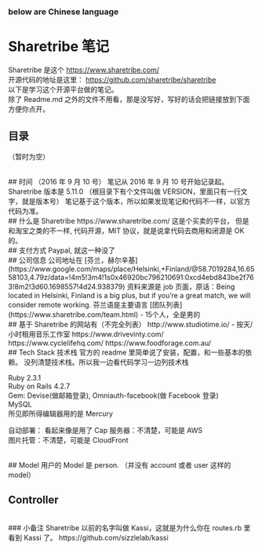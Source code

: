 ### below are Chinese language
# Sharetribe 笔记 
Sharetribe 是这个 https://www.sharetribe.com/   
开源代码的地址是这里： https://github.com/sharetribe/sharetribe   
以下是学习这个开源平台做的笔记。     
除了 Readme.md 之外的文件不用看，那是没写好，写好的话会把链接放到下面方便你点开。
<br/>
## 目录
（暂时为空）

<br/>
## 时间 （2016 年 9 月 10 号）
笔记从 2016 年 9 月 10 号开始记录起。  
Sharetribe 版本是 5.11.0 （根目录下有个文件叫做 VERSION，里面只有一行文字，就是版本号）  
笔记基于这个版本，所以如果发现笔记和代码不一样，以官方代码为准。

<br/>
## 什么是 Sharetribe
https://www.sharetribe.com/   
这是个买卖的平台， 
但是和淘宝之类的不一样, 代码开源，MIT 协议，就是说拿代码去商用和闭源是 OK 的。   

<br/>
## 支付方式
Paypal, 就这一种没了  


<br/>
## 公司信息
公司地址在 [芬兰，赫尔辛基](https://www.google.com/maps/place/Helsinki,+Finland/@58.7019284,16.6558103,4.79z/data=!4m5!3m4!1s0x46920bc796210691:0xcd4ebd843be2f763!8m2!3d60.1698557!4d24.938379)   
资料来源是 job 页面，原话：Being located in Helsinki, Finland is a big plus, but if you’re a great match, we will consider remote working.  
芬兰语是主要语言  
[团队列表](https://www.sharetribe.com/team.html)  - 15个人，全是男的


<br/>
## 基于 Sharetribe 的网站有（不完全列表）    
http://www.studiotime.io/  - 按天/小时租用音乐工作室  
https://www.drivevinty.com/     
https://www.cyclelifehq.com/     
https://www.foodforage.com.au/    


<br/>
## Tech Stack 技术栈
官方的 readme 里简单说了安装，配置，和一些基本的依赖。  
没列清楚技术栈。所以我一边看代码学习一边列技术栈  

Ruby 2.3.1  
Ruby on Rails 4.2.7  
Gem: Devise(做邮箱登录), Omniauth-facebook(做 Facebook 登录)  
MySQL  
所见即所得编辑器用的是 Mercury

自动部署： 看起来像是用了 Cap
服务器：不清楚，可能是 AWS  
图片托管：不清楚，可能是 CloudFront  


<br/>
## Model
用户的 Model 是 person. （并没有 account 或者 user 这样的 model）

## Controller



<br/>
### 小备注
Sharetribe 以前的名字叫做 Kassi，这就是为什么你在 routes.rb 里看到 Kassi 了。  
https://github.com/sizzlelab/kassi  


